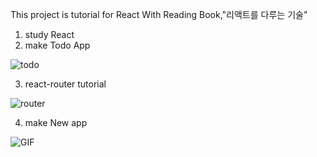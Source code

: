 This project is tutorial for React With Reading Book,"리액트를 다루는 기술"

1. study React 
2. make Todo App

![todo](https://user-images.githubusercontent.com/61446585/97954627-655a4e00-1de7-11eb-9dfa-d0cfa30f1f1f.gif)

3. react-router tutorial

![router](https://user-images.githubusercontent.com/61446585/98217330-b441e800-1f8d-11eb-9b97-891c65d0d24c.gif)

4. make New app

![GIF](https://user-images.githubusercontent.com/61446585/99028688-c33f2080-25b3-11eb-87e7-0e6869c9749a.gif)
